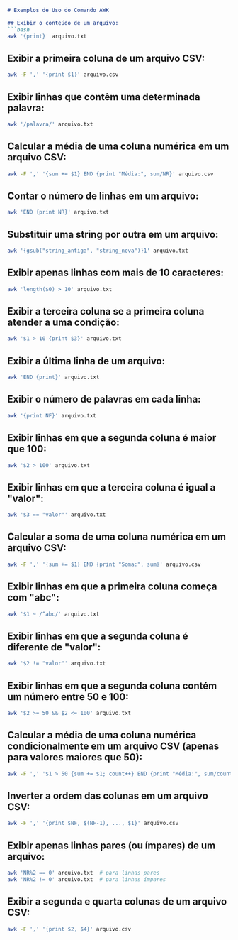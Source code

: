 ```markdown
# Exemplos de Uso do Comando AWK

## Exibir o conteúdo de um arquivo:
```bash
awk '{print}' arquivo.txt
```

## Exibir a primeira coluna de um arquivo CSV:
```bash
awk -F ',' '{print $1}' arquivo.csv
```

## Exibir linhas que contêm uma determinada palavra:
```bash
awk '/palavra/' arquivo.txt
```

## Calcular a média de uma coluna numérica em um arquivo CSV:
```bash
awk -F ',' '{sum += $1} END {print "Média:", sum/NR}' arquivo.csv
```

## Contar o número de linhas em um arquivo:
```bash
awk 'END {print NR}' arquivo.txt
```

## Substituir uma string por outra em um arquivo:
```bash
awk '{gsub("string_antiga", "string_nova")}1' arquivo.txt
```

## Exibir apenas linhas com mais de 10 caracteres:
```bash
awk 'length($0) > 10' arquivo.txt
```

## Exibir a terceira coluna se a primeira coluna atender a uma condição:
```bash
awk '$1 > 10 {print $3}' arquivo.txt
```

## Exibir a última linha de um arquivo:
```bash
awk 'END {print}' arquivo.txt
```

## Exibir o número de palavras em cada linha:
```bash
awk '{print NF}' arquivo.txt
```

## Exibir linhas em que a segunda coluna é maior que 100:
```bash
awk '$2 > 100' arquivo.txt
```

## Exibir linhas em que a terceira coluna é igual a "valor":
```bash
awk '$3 == "valor"' arquivo.txt
```

## Calcular a soma de uma coluna numérica em um arquivo CSV:
```bash
awk -F ',' '{sum += $1} END {print "Soma:", sum}' arquivo.csv
```

## Exibir linhas em que a primeira coluna começa com "abc":
```bash
awk '$1 ~ /^abc/' arquivo.txt
```

## Exibir linhas em que a segunda coluna é diferente de "valor":
```bash
awk '$2 != "valor"' arquivo.txt
```

## Exibir linhas em que a segunda coluna contém um número entre 50 e 100:
```bash
awk '$2 >= 50 && $2 <= 100' arquivo.txt
```

## Calcular a média de uma coluna numérica condicionalmente em um arquivo CSV (apenas para valores maiores que 50):
```bash
awk -F ',' '$1 > 50 {sum += $1; count++} END {print "Média:", sum/count}' arquivo.csv
```

## Inverter a ordem das colunas em um arquivo CSV:
```bash
awk -F ',' '{print $NF, $(NF-1), ..., $1}' arquivo.csv
```

## Exibir apenas linhas pares (ou ímpares) de um arquivo:
```bash
awk 'NR%2 == 0' arquivo.txt  # para linhas pares
awk 'NR%2 != 0' arquivo.txt  # para linhas ímpares
```

## Exibir a segunda e quarta colunas de um arquivo CSV:
```bash
awk -F ',' '{print $2, $4}' arquivo.csv
```
```
